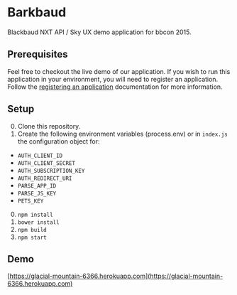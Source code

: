 # Barkbaud

Blackbaud NXT API / Sky UX demo application for bbcon 2015.

## Prerequisites

Feel free to checkout the live demo of our application.  If you wish to run this application in your environment, you will need to register an application.  Follow the [registering an application](https://developer.nxt.blackbaud-dev.com/apps) documentation for more information.

## Setup

0. Clone this repository.
0. Create the following environment variables (process.env) or in `index.js` the configuration object for:
  - `AUTH_CLIENT_ID`
  - `AUTH_CLIENT_SECRET`
  - `AUTH_SUBSCRIPTION_KEY`
  - `AUTH_REDIRECT_URI`
  - `PARSE_APP_ID`
  - `PARSE_JS_KEY`
  - `PETS_KEY`
0. `npm install`
0. `bower install`
0. `npm build`
0. `npm start`

## Demo

[https://glacial-mountain-6366.herokuapp.com](https://glacial-mountain-6366.herokuapp.com)
